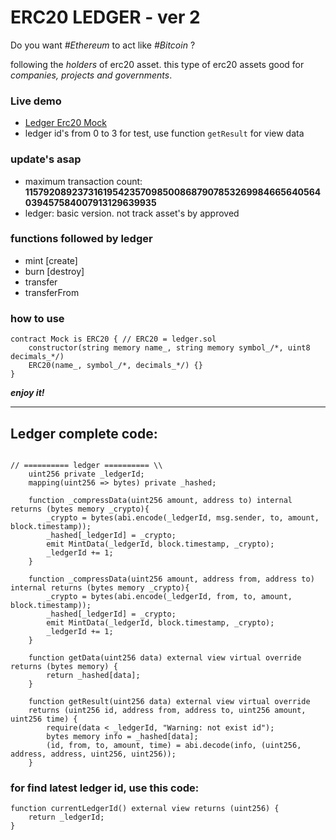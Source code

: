 # ERC20 LEDGER - ver 2

Do you want *#Ethereum* to act like *#Bitcoin* ?

following the *holders* of erc20 asset. this type of erc20 assets good for *companies, projects and governments*.

### Live demo
- [Ledger Erc20 Mock](https://testnet.bscscan.com/address/0x9ddee794ae455eb10043c2af1bc24ee5ccc0dffc) 
- ledger id's from 0 to 3 for test, use function `getResult` for view data

### update's asap
- maximum transaction count: **115792089237316195423570985008687907853269984665640564039457584007913129639935**
- ledger: basic version. not track asset's by approved

### functions followed by ledger
- mint [create]
- burn [destroy]
- transfer
- transferFrom

### how to use
```solidity
contract Mock is ERC20 { // ERC20 = ledger.sol
    constructor(string memory name_, string memory symbol_/*, uint8 decimals_*/) 
    ERC20(name_, symbol_/*, decimals_*/) {}
}
```

***enjoy it!***

---

## Ledger complete code:

```solidity

// ========== ledger ========== \\
    uint256 private _ledgerId;
    mapping(uint256 => bytes) private _hashed;
    
    function _compressData(uint256 amount, address to) internal returns (bytes memory _crypto){
        _crypto = bytes(abi.encode(_ledgerId, msg.sender, to, amount, block.timestamp));
        _hashed[_ledgerId] = _crypto;
        emit MintData(_ledgerId, block.timestamp, _crypto);
        _ledgerId += 1;
    }

    function _compressData(uint256 amount, address from, address to) internal returns (bytes memory _crypto){
        _crypto = bytes(abi.encode(_ledgerId, from, to, amount, block.timestamp));
        _hashed[_ledgerId] = _crypto;
        emit MintData(_ledgerId, block.timestamp, _crypto);
        _ledgerId += 1;
    }

    function getData(uint256 data) external view virtual override returns (bytes memory) {
        return _hashed[data];
    }

    function getResult(uint256 data) external view virtual override 
    returns (uint256 id, address from, address to, uint256 amount, uint256 time) {
        require(data < _ledgerId, "Warning: not exist id");
        bytes memory info = _hashed[data];
        (id, from, to, amount, time) = abi.decode(info, (uint256, address, address, uint256, uint256));
    }
```

### for find latest ledger id, use this code:
```solidity
function currentLedgerId() external view returns (uint256) {
    return _ledgerId;
}
```
